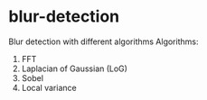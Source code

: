 # blur-detection
 Blur detection with different algorithms
Algorithms:
1. FFT
2. Laplacian of Gaussian (LoG)
3. Sobel
4. Local variance
